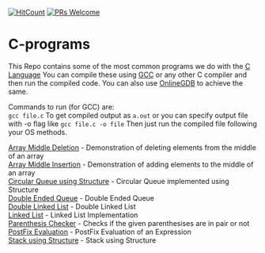 [![HitCount](http://hits.dwyl.com/swapnanildutta/C-programs.svg)](http://hits.dwyl.com/swapnanildutta/C-programs)
[![PRs Welcome](https://img.shields.io/badge/PRs-welcome-brightgreen.svg?style=flat-square)](http://makeapullrequest.com) 
# C-programs

This Repo contains some of the most common programs we do with the [C Language](https://en.wikipedia.org/wiki/C_(programming_language))  
You can compile these using [GCC](https://gcc.gnu.org/) or any other C compiler and then run the compiled code.
You can also use [OnlineGDB](https://www.onlinegdb.com/online_c_compiler) to achieve the same.

Commands to run (for GCC) are:  
`gcc file.c` To get compiled output as `a.out` or you can specify output file with -o flag like `gcc file.c -o file`
Then just run the compiled file following your OS methods.

[Array Middle Deletion](./arraymiddelete.c) - Demonstration of deleting elements from the middle of an array  
[Array Middle Insertion](./arraymidinsert.c) - Demonstration of adding elements to the middle of an array  
[Circular Queue using Structure](./circularqueuewithstruct.c) - Circular Queue implemented using Structure  
[Double Ended Queue](./doubleendedqueue.c) - Double Ended Queue  
[Double Linked List](./doublelinkedlist.c) - Double Linked List  
[Linked List](./linkedlist.c) - Linked List Implementation  
[Parenthesis Checker](./parenthesischeck.c) - Checks if the given parenthesises are in pair or not  
[PostFix Evaluation](./postfixeval.c) - PostFix Evaluation of an Expression  
[Stack using Structure](./stackusingstruct.c) - Stack using Structure  
